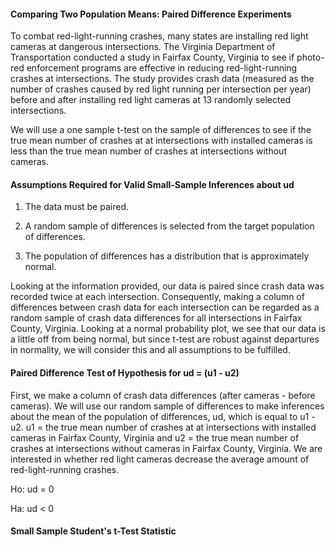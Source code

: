 
#### Comparing Two Population Means: Paired Difference Experiments
To combat red-light-running crashes, many states are installing red light cameras at dangerous intersections. The Virginia Department of Transportation conducted a study in Fairfax County, Virginia to see if photo-red enforcement programs are effective in reducing red-light-running crashes at intersections. The study provides crash data (measured as the number of crashes caused by red light running per intersection per year) before and after installing red light cameras at 13 randomly selected intersections.

We will use a one sample t-test on the sample of differences to see if the true mean number of crashes at at intersections with installed cameras is less than the true mean number of crashes at intersections without cameras. 

#### Assumptions Required for Valid Small-Sample Inferences about ud

1. The data must be paired.

2. A random sample of differences is selected from the target population of differences.

3. The population of differences has a distribution that is approximately normal.

Looking at the information provided, our data is paired since crash data was recorded twice at each intersection. Consequently, making a column of differences between crash data for each intersection can be regarded as a random sample of crash data differences for all intersections in Fairfax County, Virginia. Looking at a normal probability plot, we see that our data is a little off from being normal, but since t-test are robust against departures in normality, we will consider this and all assumptions to be fulfilled.

#### Paired Difference Test of Hypothesis for ud = (u1 - u2)

First, we make a column of crash data differences (after cameras - before cameras). We will use our random sample of differences to make inferences about the mean of the population of differences, ud, which is equal to u1 - u2. u1 = the true mean number of crashes at at intersections with installed cameras in Fairfax County, Virginia and u2 = the true mean number of crashes at intersections without cameras in Fairfax County, Virginia. We are interested in whether red light cameras decrease the average amount of red-light-running crashes.

Ho: ud = 0

Ha: ud < 0 


#### Small Sample Student's t-Test Statistic





